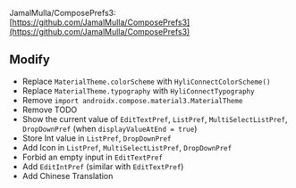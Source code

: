 JamalMulla/ComposePrefs3: [https://github.com/JamalMulla/ComposePrefs3](https://github.com/JamalMulla/ComposePrefs3)

## Modify
* Replace `MaterialTheme.colorScheme` with `HyliConnectColorScheme()`
* Replace `MaterialTheme.typography` with `HyliConnectTypography`
* Remove `import androidx.compose.material3.MaterialTheme`
* Remove TODO
* Show the current value of `EditTextPref`, `ListPref`, `MultiSelectListPref`, `DropDownPref` (when `displayValueAtEnd = true`)
* Store Int value in `ListPref`, `DropDownPref`
* Add Icon in `ListPref`, `MultiSelectListPref`, `DropDownPref`
* Forbid an empty input in `EditTextPref`
* Add `EditIntPref` (similar with `EditTextPref`)
* Add Chinese Translation